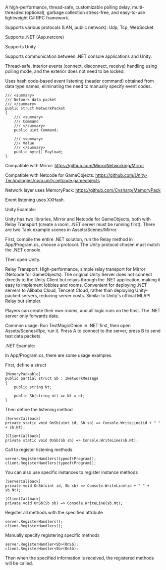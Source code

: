 A high-performance, thread-safe, customizable polling delay, multi-threaded (optional), garbage collection stress-free, and easy-to-use lightweight C# RPC framework.

Supports various protocols (LAN, public network): Udp, Tcp, WebSocket

Supports .NET (Asp.netcore)

Supports Unity

Supports communication between .NET console applications and Unity.

Thread-safe, interior events (connect, disconnect, receive) handling using polling mode, and the exterior does not need to be locked.

Uses hash code-based event listening (header command) obtained from data type names, eliminating the need to manually specify event codes.

    /// <summary>
    /// Network data packet
    /// </summary>
    public struct NetworkPacket
    {
        /// <summary>
        /// Command
        /// </summary>
        public uint Command;

        /// <summary>
        /// Value
        /// </summary>
        public byte[] Payload;
    }


Compatible with Mirror: https://github.com/MirrorNetworking/Mirror

Compatible with Netcode for GameObjects: https://github.com/Unity-Technologies/com.unity.netcode.gameobjects

Network layer uses MemoryPack: https://github.com/Cysharp/MemoryPack

Event listening uses XXHash.

Unity Example:

Unity has two libraries, Mirror and Netcode for GameObjects, both with Relay Transport (create a room, .NET server must be running first). There are two Tank example scenes in Assets/Scenes/Mirror.

First, compile the entire .NET solution, run the Relay method in App/Program.cs, choose a protocol. The Unity protocol chosen must match the .NET console.

Then open Unity.

Relay Transport: High-performance, simple relay transport for Mirror (Netcode for GameObjects). The original Unity Server does not connect directly to the Unity Client but relays through the .NET application, making it easy to implement lobbies and rooms. Convenient for deploying .NET servers to Alibaba Cloud, Tencent Cloud, rather than deploying Unity-packed servers, reducing server costs. Similar to Unity's official MLAPI Relay but simpler.

Players can create their own rooms, and all logic runs on the host. The .NET server only forwards data.

Common usage: Run TestMagicOnion in .NET first, then open Assets/Scenes/Rpc, run it. Press A to connect to the server, press B to send test data packets.

.NET Example:

In App/Program.cs, there are some usage examples.

First, define a struct

    [MemoryPackable]
    public partial struct Sb : INetworkMessage
    {
        public string Nt;

        public Sb(string nt) => Nt = nt;
    }

Then define the listening method

    [ServerCallback]
    private static void OnSb(uint id, Sb sb) => Console.WriteLine(id + " " + sb.Nt);

    [ClientCallback]
    private static void OnSb(Sb sb) => Console.WriteLine(sb.Nt);

Call to register listening methods

    server.RegisterHandlers(typeof(Program));
    client.RegisterHandlers(typeof(Program));

You can also use specific instances to register instance methods

    [ServerCallback]
    private void OnSb(uint id, Sb sb) => Console.WriteLine(id + " " + sb.Nt);

    [ClientCallback]
    private void OnSb(Sb sb) => Console.WriteLine(sb.Nt);

Register all methods with the specified attribute

    server.RegisterHandlers();
    client.RegisterHandlers();

Manually specify registering specific methods

    server.RegisterHandler<Sb>(OnSb);
    client.RegisterHandler<Sb>(OnSb);

Then when the specified information is received, the registered methods will be called.